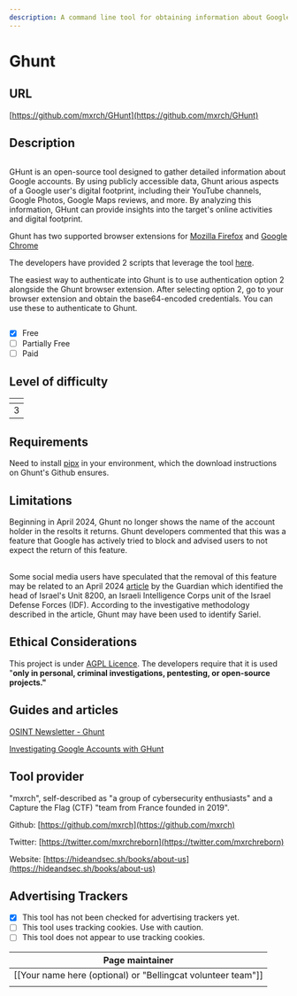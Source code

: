 ```yaml
---
description: A command line tool for obtaining information about Google accounts.
---
```


# Ghunt

## URL

[https://github.com/mxrch/GHunt](https://github.com/mxrch/GHunt)

## Description

<figure><img src=".gitbook/assets/Screenshot 2024-07-29 at 10.49.53 PM.png" alt=""><figcaption></figcaption></figure>

GHunt is an open-source tool designed to gather detailed information about Google accounts. By using publicly accessible data, Ghunt arious aspects of a Google user's digital footprint, including their YouTube channels, Google Photos, Google Maps reviews, and more. By analyzing this information, GHunt can provide insights into the target's online activities and digital footprint.&#x20;

Ghunt has two supported browser extensions for [Mozilla Firefox](https://addons.mozilla.org/en-US/firefox/addon/ghunt-companion/) and [Google Chrome](https://chromewebstore.google.com/detail/ghunt-companion/dpdcofblfbmmnikcbmmiakkclocadjab)

The developers have provided 2 scripts that leverage the tool [here](https://github.com/mxrch/GHunt/tree/master/examples).

The easiest way to authenticate into Ghunt is to use authentication option 2 alongside the Ghunt browser extension. After selecting option 2, go to your browser extension and obtain the base64-encoded credentials. You can use these to authenticate to Ghunt.

<figure><img src=".gitbook/assets/Screenshot 2024-07-29 at 10.47.52 PM.png" alt=""><figcaption></figcaption></figure>

* [x] Free
* [ ] Partially Free
* [ ] Paid

## Level of difficulty

<table><thead><tr><th data-type="rating" data-max="5"></th></tr></thead><tbody><tr><td>3</td></tr></tbody></table>

## Requirements

Need to install [pipx](https://github.com/pypa/pipx) in your environment, which the download instructions on Ghunt's Github ensures. &#x20;

## Limitations

Beginning in April 2024, Ghunt no longer shows the name of the account holder in the resolts it returns. Ghunt developers commented that this was a feature that Google has actively tried to block and advised users to not expect the return of this feature.&#x20;

\
Some social media users have speculated that the removal of this feature may be related to an April 2024 [article](https://www.theguardian.com/world/2024/apr/05/top-israeli-spy-chief-exposes-his-true-identity-in-online-security-lapse) by the Guardian which identified the head of Israel's Unit 8200, an Israeli Intelligence Corps unit of the Israel Defense Forces (IDF). According to the investigative methodology described in the article, Ghunt may have been used to identify Sariel.

## Ethical Considerations

This project is under [AGPL Licence](https://choosealicense.com/licenses/agpl-3.0/). The developers require that it is used "**only in personal, criminal investigations, pentesting, or open-source projects."**

## Guides and articles

[OSINT Newsletter - Ghunt](https://osintnewsletter.com/p/ghunt)

[Investigating Google Accounts with GHunt](https://os2int.com/toolbox/investigating-google-accounts-with-ghunt/)

## Tool provider

"mxrch", self-described as "a group of cybersecurity enthusiasts" and a Capture the Flag (CTF) "team from France founded in 2019".&#x20;

Github: [https://github.com/mxrch](https://github.com/mxrch)

Twitter: [https://twitter.com/mxrchreborn](https://twitter.com/mxrchreborn)

Website: [https://hideandsec.sh/books/about-us](https://hideandsec.sh/books/about-us)

## Advertising Trackers

* [x] This tool has not been checked for advertising trackers yet.
* [ ] This tool uses tracking cookies. Use with caution.
* [ ] This tool does not appear to use tracking cookies.

| Page maintainer                                                |
| -------------------------------------------------------------- |
| \[\[Your name here (optional) or "Bellingcat volunteer team"]] |
|                                                                |
